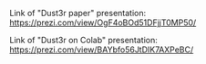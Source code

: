 Link of "Dust3r paper" presentation: https://prezi.com/view/OgF4oBOd51DFjjT0MP50/

Link of "Dust3r on Colab" presentation: https://prezi.com/view/BAYbfo56JtDIK7AXPeBC/
